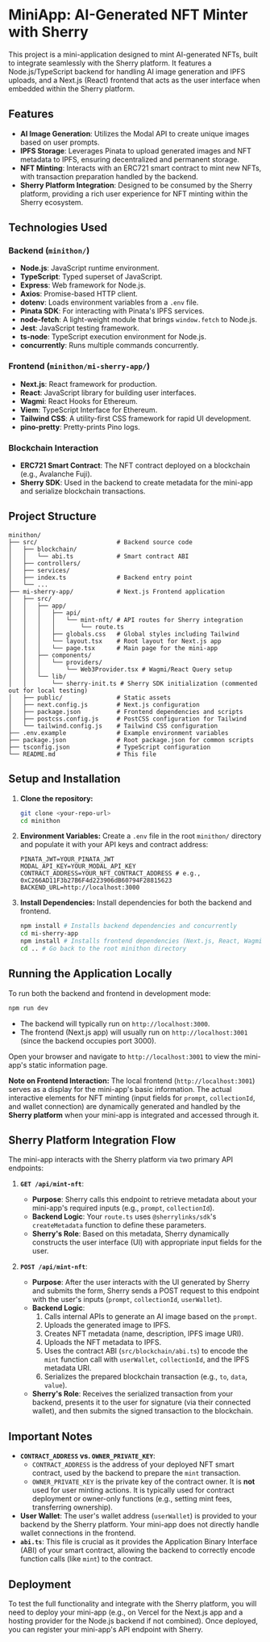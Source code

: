 # MiniApp: AI-Generated NFT Minter with Sherry

This project is a mini-application designed to mint AI-generated NFTs, built to integrate seamlessly with the Sherry platform. It features a Node.js/TypeScript backend for handling AI image generation and IPFS uploads, and a Next.js (React) frontend that acts as the user interface when embedded within the Sherry platform.

## Features

*   **AI Image Generation**: Utilizes the  Modal API to create unique images based on user prompts.
*   **IPFS Storage**: Leverages Pinata to upload generated images and NFT metadata to IPFS, ensuring decentralized and permanent storage.
*   **NFT Minting**: Interacts with an ERC721 smart contract to mint new NFTs, with transaction preparation handled by the backend.
*   **Sherry Platform Integration**: Designed to be consumed by the Sherry platform, providing a rich user experience for NFT minting within the Sherry ecosystem.

## Technologies Used

### Backend (`minithon/`)
*   **Node.js**: JavaScript runtime environment.
*   **TypeScript**: Typed superset of JavaScript.
*   **Express**: Web framework for Node.js.
*   **Axios**: Promise-based HTTP client.
*   **dotenv**: Loads environment variables from a `.env` file.
*   **Pinata SDK**: For interacting with Pinata's IPFS services.
*   **node-fetch**: A light-weight module that brings `window.fetch` to Node.js.
*   **Jest**: JavaScript testing framework.
*   **ts-node**: TypeScript execution environment for Node.js.
*   **concurrently**: Runs multiple commands concurrently.

### Frontend (`minithon/mi-sherry-app/`)
*   **Next.js**: React framework for production.
*   **React**: JavaScript library for building user interfaces.
*   **Wagmi**: React Hooks for Ethereum.
*   **Viem**: TypeScript Interface for Ethereum.
*   **Tailwind CSS**: A utility-first CSS framework for rapid UI development.
*   **pino-pretty**: Pretty-prints Pino logs.

### Blockchain Interaction
*   **ERC721 Smart Contract**: The NFT contract deployed on a blockchain (e.g., Avalanche Fuji).
*   **Sherry SDK**: Used in the backend to create metadata for the mini-app and serialize blockchain transactions.

## Project Structure

```
minithon/
├── src/                      # Backend source code
│   ├── blockchain/
│   │   └── abi.ts            # Smart contract ABI
│   ├── controllers/
│   ├── services/
│   ├── index.ts              # Backend entry point
│   └── ...
├── mi-sherry-app/            # Next.js Frontend application
│   ├── src/
│   │   ├── app/
│   │   │   ├── api/
│   │   │   │   └── mint-nft/ # API routes for Sherry integration
│   │   │   │       └── route.ts
│   │   │   ├── globals.css   # Global styles including Tailwind
│   │   │   └── layout.tsx    # Root layout for Next.js app
│   │   │   └── page.tsx      # Main page for the mini-app
│   │   ├── components/
│   │   │   └── providers/
│   │   │       └── Web3Provider.tsx # Wagmi/React Query setup
│   │   └── lib/
│   │       └── sherry-init.ts # Sherry SDK initialization (commented out for local testing)
│   ├── public/               # Static assets
│   ├── next.config.js        # Next.js configuration
│   ├── package.json          # Frontend dependencies and scripts
│   ├── postcss.config.js     # PostCSS configuration for Tailwind
│   └── tailwind.config.js    # Tailwind CSS configuration
├── .env.example              # Example environment variables
├── package.json              # Root package.json for common scripts
├── tsconfig.json             # TypeScript configuration
└── README.md                 # This file
```

## Setup and Installation

1.  **Clone the repository:**
    ```bash
    git clone <your-repo-url>
    cd minithon
    ```

2.  **Environment Variables:**
    Create a `.env` file in the root `minithon/` directory and populate it with your API keys and contract address:
    ```env
    PINATA_JWT=YOUR_PINATA_JWT
    MODAL_API_KEY=YOUR_MODAL_API_KEY
    CONTRACT_ADDRESS=YOUR_NFT_CONTRACT_ADDRESS # e.g., 0xC266AD11F3b27B6F4d223906dB60794F28815623
    BACKEND_URL=http://localhost:3000
    ```

3.  **Install Dependencies:**
    Install dependencies for both the backend and frontend.
    ```bash
    npm install # Installs backend dependencies and concurrently
    cd mi-sherry-app
    npm install # Installs frontend dependencies (Next.js, React, Wagmi, Tailwind, pino-pretty)
    cd .. # Go back to the root minithon directory
    ```

## Running the Application Locally

To run both the backend and frontend in development mode:

```bash
npm run dev
```

*   The backend will typically run on `http://localhost:3000`.
*   The frontend (Next.js app) will usually run on `http://localhost:3001` (since the backend occupies port 3000).

Open your browser and navigate to `http://localhost:3001` to view the mini-app's static information page.

**Note on Frontend Interaction:**
The local frontend (`http://localhost:3001`) serves as a display for the mini-app's basic information. The actual interactive elements for NFT minting (input fields for `prompt`, `collectionId`, and wallet connection) are dynamically generated and handled by the **Sherry platform** when your mini-app is integrated and accessed through it.

## Sherry Platform Integration Flow

The mini-app interacts with the Sherry platform via two primary API endpoints:

1.  **`GET /api/mint-nft`**:
    *   **Purpose**: Sherry calls this endpoint to retrieve metadata about your mini-app's required inputs (e.g., `prompt`, `collectionId`).
    *   **Backend Logic**: Your `route.ts` uses `@sherrylinks/sdk`'s `createMetadata` function to define these parameters.
    *   **Sherry's Role**: Based on this metadata, Sherry dynamically constructs the user interface (UI) with appropriate input fields for the user.

2.  **`POST /api/mint-nft`**:
    *   **Purpose**: After the user interacts with the UI generated by Sherry and submits the form, Sherry sends a POST request to this endpoint with the user's inputs (`prompt`, `collectionId`, `userWallet`).
    *   **Backend Logic**:
        1.  Calls internal APIs to generate an AI image based on the `prompt`.
        2.  Uploads the generated image to IPFS.
        3.  Creates NFT metadata (name, description, IPFS image URI).
        4.  Uploads the NFT metadata to IPFS.
        5.  Uses the contract ABI (`src/blockchain/abi.ts`) to encode the `mint` function call with `userWallet`, `collectionId`, and the IPFS metadata URI.
        6.  Serializes the prepared blockchain transaction (e.g., `to`, `data`, `value`).
    *   **Sherry's Role**: Receives the serialized transaction from your backend, presents it to the user for signature (via their connected wallet), and then submits the signed transaction to the blockchain.

## Important Notes

*   **`CONTRACT_ADDRESS` vs. `OWNER_PRIVATE_KEY`**:
    *   `CONTRACT_ADDRESS` is the address of your deployed NFT smart contract, used by the backend to prepare the `mint` transaction.
    *   `OWNER_PRIVATE_KEY` is the private key of the contract owner. It is **not** used for user minting actions. It is typically used for contract deployment or owner-only functions (e.g., setting mint fees, transferring ownership).
*   **User Wallet**: The user's wallet address (`userWallet`) is provided to your backend by the Sherry platform. Your mini-app does not directly handle wallet connections in the frontend.
*   **`abi.ts`**: This file is crucial as it provides the Application Binary Interface (ABI) of your smart contract, allowing the backend to correctly encode function calls (like `mint`) to the contract.

## Deployment

To test the full functionality and integrate with the Sherry platform, you will need to deploy your mini-app (e.g., on Vercel for the Next.js app and a hosting provider for the Node.js backend if not combined). Once deployed, you can register your mini-app's API endpoint with Sherry.
